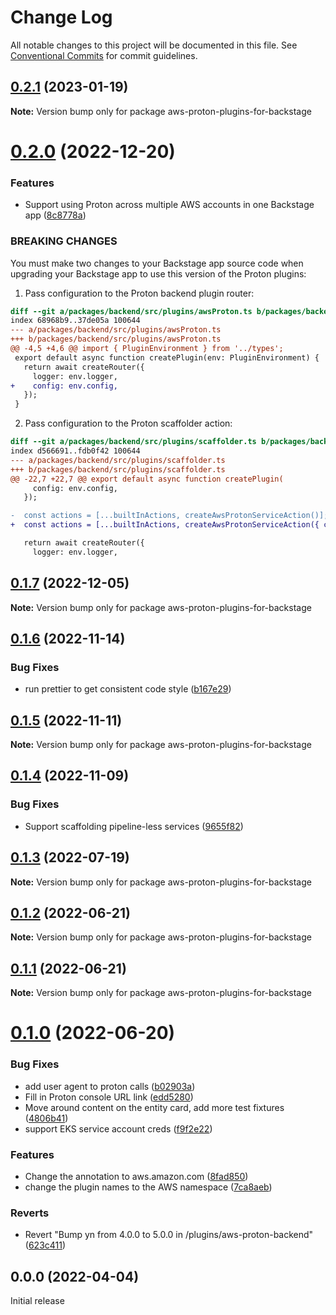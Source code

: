 # Change Log

All notable changes to this project will be documented in this file.
See [Conventional Commits](https://conventionalcommits.org) for commit guidelines.

## [0.2.1](https://github.com/awslabs/aws-proton-plugins-for-backstage/compare/v0.2.0...v0.2.1) (2023-01-19)

**Note:** Version bump only for package aws-proton-plugins-for-backstage





# [0.2.0](https://github.com/awslabs/aws-proton-plugins-for-backstage/compare/v0.1.7...v0.2.0) (2022-12-20)

### Features

- Support using Proton across multiple AWS accounts in one Backstage app ([8c8778a](https://github.com/awslabs/aws-proton-plugins-for-backstage/commit/8c8778aa8ab9cc7c9c996482e323b30d50326753))

### BREAKING CHANGES

You must make two changes to your Backstage app source code when upgrading your Backstage app to use this version of the Proton plugins:

1. Pass configuration to the Proton backend plugin router:
```diff
diff --git a/packages/backend/src/plugins/awsProton.ts b/packages/backend/src/plugins/awsProton.ts
index 68968b9..37de05a 100644
--- a/packages/backend/src/plugins/awsProton.ts
+++ b/packages/backend/src/plugins/awsProton.ts
@@ -4,5 +4,6 @@ import { PluginEnvironment } from '../types';
 export default async function createPlugin(env: PluginEnvironment) {
   return await createRouter({
     logger: env.logger,
+    config: env.config,
   });
 }
```

2. Pass configuration to the Proton scaffolder action:
```diff
diff --git a/packages/backend/src/plugins/scaffolder.ts b/packages/backend/src/plugins/scaffolder.ts
index d566691..fdb0f42 100644
--- a/packages/backend/src/plugins/scaffolder.ts
+++ b/packages/backend/src/plugins/scaffolder.ts
@@ -22,7 +22,7 @@ export default async function createPlugin(
     config: env.config,
   });

-  const actions = [...builtInActions, createAwsProtonServiceAction()];
+  const actions = [...builtInActions, createAwsProtonServiceAction({ config: env.config })];

   return await createRouter({
     logger: env.logger,
```

## [0.1.7](https://github.com/awslabs/aws-proton-plugins-for-backstage/compare/v0.1.6...v0.1.7) (2022-12-05)

**Note:** Version bump only for package aws-proton-plugins-for-backstage

## [0.1.6](https://github.com/awslabs/aws-proton-plugins-for-backstage/compare/v0.1.5...v0.1.6) (2022-11-14)

### Bug Fixes

- run prettier to get consistent code style ([b167e29](https://github.com/awslabs/aws-proton-plugins-for-backstage/commit/b167e29abd1b5fd51145bed8ae651a4c750f9654))

## [0.1.5](https://github.com/awslabs/aws-proton-plugins-for-backstage/compare/v0.1.4...v0.1.5) (2022-11-11)

**Note:** Version bump only for package aws-proton-plugins-for-backstage

## [0.1.4](https://github.com/awslabs/aws-proton-plugins-for-backstage/compare/v0.1.3...v0.1.4) (2022-11-09)

### Bug Fixes

- Support scaffolding pipeline-less services ([9655f82](https://github.com/awslabs/aws-proton-plugins-for-backstage/commit/9655f822182a6184712ff76e7f2075a0b46bc559))

## [0.1.3](https://github.com/awslabs/aws-proton-plugins-for-backstage/compare/v0.1.2...v0.1.3) (2022-07-19)

**Note:** Version bump only for package aws-proton-plugins-for-backstage

## [0.1.2](https://github.com/awslabs/aws-proton-plugins-for-backstage/compare/v0.1.1...v0.1.2) (2022-06-21)

**Note:** Version bump only for package aws-proton-plugins-for-backstage

## [0.1.1](https://github.com/awslabs/aws-proton-plugins-for-backstage/compare/v0.1.0...v0.1.1) (2022-06-21)

**Note:** Version bump only for package aws-proton-plugins-for-backstage

# [0.1.0](https://github.com/awslabs/aws-proton-plugins-for-backstage/compare/v0.0.0...v0.1.0) (2022-06-20)

### Bug Fixes

- add user agent to proton calls ([b02903a](https://github.com/awslabs/aws-proton-plugins-for-backstage/commit/b02903a0be4ec90e083d98e7fb2805f88239b823))
- Fill in Proton console URL link ([edd5280](https://github.com/awslabs/aws-proton-plugins-for-backstage/commit/edd5280e4752fa7f4c9324eb214358dfa87980a0))
- Move around content on the entity card, add more test fixtures ([4806b41](https://github.com/awslabs/aws-proton-plugins-for-backstage/commit/4806b411104a8b0e3a382c8ea6a01bdfa630ab49))
- support EKS service account creds ([f9f2e22](https://github.com/awslabs/aws-proton-plugins-for-backstage/commit/f9f2e22646c9e0c00df4c9a3a6c99672a7f080c5))

### Features

- Change the annotation to aws.amazon.com ([8fad850](https://github.com/awslabs/aws-proton-plugins-for-backstage/commit/8fad85099d2b0f3d8f4baf74b764cb295e4c9b18))
- change the plugin names to the AWS namespace ([7ca8aeb](https://github.com/awslabs/aws-proton-plugins-for-backstage/commit/7ca8aeb9e6820cb2508b8cb067b177e8acfc1e5c))

### Reverts

- Revert "Bump yn from 4.0.0 to 5.0.0 in /plugins/aws-proton-backend" ([623c411](https://github.com/awslabs/aws-proton-plugins-for-backstage/commit/623c411911d6635a451b91eed1a9e8dbf6464ed8))

## 0.0.0 (2022-04-04)

Initial release

